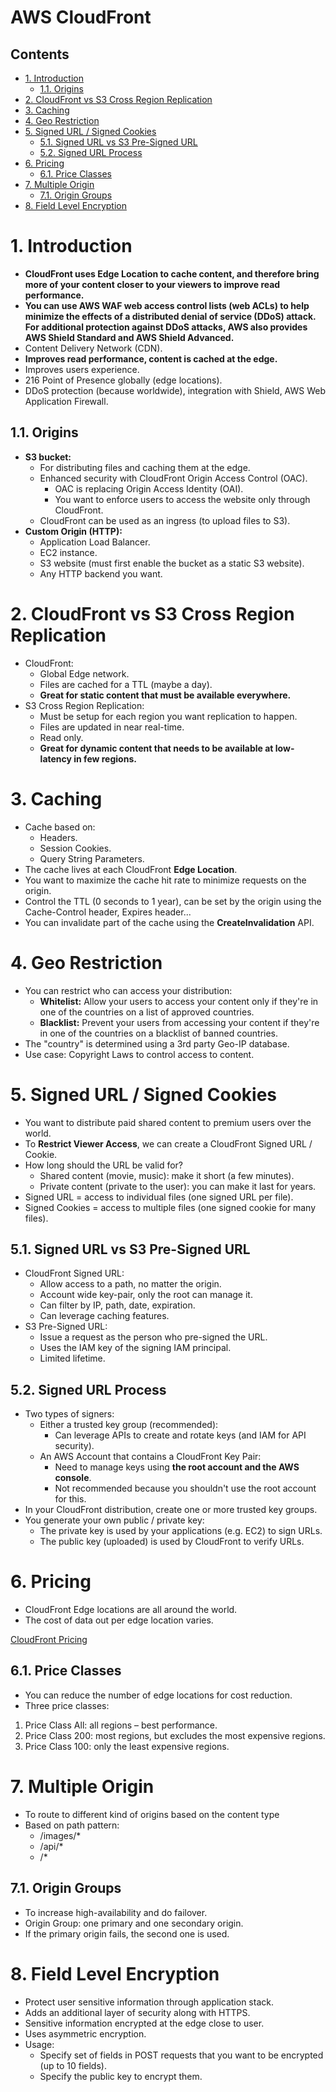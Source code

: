 # AWS CloudFront<!-- omit in toc -->

## Contents <!-- omit in toc -->

- [1. Introduction](#1-introduction)
  - [1.1. Origins](#11-origins)
- [2. CloudFront vs S3 Cross Region Replication](#2-cloudfront-vs-s3-cross-region-replication)
- [3. Caching](#3-caching)
- [4. Geo Restriction](#4-geo-restriction)
- [5. Signed URL / Signed Cookies](#5-signed-url--signed-cookies)
  - [5.1. Signed URL vs S3 Pre-Signed URL](#51-signed-url-vs-s3-pre-signed-url)
  - [5.2. Signed URL Process](#52-signed-url-process)
- [6. Pricing](#6-pricing)
  - [6.1. Price Classes](#61-price-classes)
- [7. Multiple Origin](#7-multiple-origin)
  - [7.1. Origin Groups](#71-origin-groups)
- [8. Field Level Encryption](#8-field-level-encryption)

# 1. Introduction

- **CloudFront uses Edge Location to cache content, and therefore bring more of your content closer to your viewers to improve read performance.**
- **You can use AWS WAF web access control lists (web ACLs) to help minimize the effects of a distributed denial of service (DDoS) attack. For additional protection against DDoS attacks, AWS also provides AWS Shield Standard and AWS Shield Advanced.**
- Content Delivery Network (CDN).
- **Improves read performance, content is cached at the edge.**
- Improves users experience.
- 216 Point of Presence globally (edge locations).
- DDoS protection (because worldwide), integration with Shield, AWS Web Application Firewall.

## 1.1. Origins

- **S3 bucket:**
  - For distributing files and caching them at the edge.
  - Enhanced security with CloudFront Origin Access Control (OAC).
    - OAC is replacing Origin Access Identity (OAI).
    - You want to enforce users to access the website only through CloudFront.
  - CloudFront can be used as an ingress (to upload files to S3).
- **Custom Origin (HTTP):**
  - Application Load Balancer.
  - EC2 instance.
  - S3 website (must first enable the bucket as a static S3 website).
  - Any HTTP backend you want.

# 2. CloudFront vs S3 Cross Region Replication

- CloudFront:
  - Global Edge network.
  - Files are cached for a TTL (maybe a day).
  - **Great for static content that must be available everywhere.**
- S3 Cross Region Replication:
  - Must be setup for each region you want replication to happen.
  - Files are updated in near real-time.
  - Read only.
  - **Great for dynamic content that needs to be available at low-latency in few regions.**

# 3. Caching

- Cache based on:
  - Headers.
  - Session Cookies.
  - Query String Parameters.
- The cache lives at each CloudFront **Edge Location**.
- You want to maximize the cache hit rate to minimize requests on the origin.
- Control the TTL (0 seconds to 1 year), can be set by the origin using the Cache-Control header, Expires header...
- You can invalidate part of the cache using the **CreateInvalidation** API.

# 4. Geo Restriction

- You can restrict who can access your distribution:
  - **Whitelist:** Allow your users to access your content only if they're in one of the countries on a list of approved countries.
  - **Blacklist:** Prevent your users from accessing your content if they're in one of the countries on a blacklist of banned countries.
- The "country" is determined using a 3rd party Geo-IP database.
- Use case: Copyright Laws to control access to content.

# 5. Signed URL / Signed Cookies

- You want to distribute paid shared content to premium users over the world.
- To **Restrict Viewer Access**, we can create a CloudFront Signed URL / Cookie.
- How long should the URL be valid for?
  - Shared content (movie, music): make it short (a few minutes).
  - Private content (private to the user): you can make it last for years.
- Signed URL = access to individual files (one signed URL per file).
- Signed Cookies = access to multiple files (one signed cookie for many files).

## 5.1. Signed URL vs S3 Pre-Signed URL

- CloudFront Signed URL:
  - Allow access to a path, no matter the origin.
  - Account wide key-pair, only the root can manage it.
  - Can filter by IP, path, date, expiration.
  - Can leverage caching features.
- S3 Pre-Signed URL:
  - Issue a request as the person who pre-signed the URL.
  - Uses the IAM key of the signing IAM principal.
  - Limited lifetime.

## 5.2. Signed URL Process

- Two types of signers:
  - Either a trusted key group (recommended):
    - Can leverage APIs to create and rotate keys (and IAM for API security).
  - An AWS Account that contains a CloudFront Key Pair:
    - Need to manage keys using **the root account and the AWS console**.
    - Not recommended because you shouldn't use the root account for this.
- In your CloudFront distribution, create one or more trusted key groups.
- You generate your own public / private key:
  - The private key is used by your applications (e.g. EC2) to sign URLs.
  - The public key (uploaded) is used by CloudFront to verify URLs.

# 6. Pricing

- CloudFront Edge locations are all around the world.
- The cost of data out per edge location varies.

[CloudFront Pricing](https://aws.amazon.com/cloudfront/pricing/)

## 6.1. Price Classes

- You can reduce the number of edge locations for cost reduction.
- Three price classes:

1. Price Class All: all regions – best performance.
2. Price Class 200: most regions, but excludes the most expensive regions.
3. Price Class 100: only the least expensive regions.

# 7. Multiple Origin

- To route to different kind of origins based on the content type
- Based on path pattern:
  - /images/\*
  - /api/\*
  - /\*

## 7.1. Origin Groups

- To increase high-availability and do failover.
- Origin Group: one primary and one secondary origin.
- If the primary origin fails, the second one is used.

# 8. Field Level Encryption

- Protect user sensitive information through application stack.
- Adds an additional layer of security along with HTTPS.
- Sensitive information encrypted at the edge close to user.
- Uses asymmetric encryption.
- Usage:
  - Specify set of fields in POST requests that you want to be encrypted (up to 10 fields).
  - Specify the public key to encrypt them.
